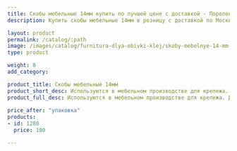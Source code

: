 ```yaml
---
title: Скобы мебельные 14мм купить по лучшей цене с доставкой - Поролоныч
description: Купить скобы мебельные 14мм в розницу с доставкой по Москве в интернет-магазине Поролоныча.

layout: product
permalink: /catalog/:path
image: /images/catalog/furnitura-dlya-obivki-klej/skoby-mebelnye-14-mm-01_1600w.jpg
type: product

weight: 8
add_category: 

product_title: Скобы мебельные 14мм
product_short_desc: Используются в мебельном производстве для крепежа. Длина скобы 14 мм.
product_full_desc: Используются в мебельном производстве для крепежа. Длина скобы 14 мм.
        
price_after: "упаковка"
products:
- id: 1280
  price: 100

---
```

